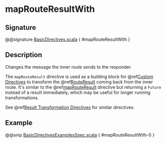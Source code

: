 # mapRouteResultWith

## Signature

@@signature [BasicDirectives.scala]($akka-http$/akka-http/src/main/scala/akka/http/scaladsl/server/directives/BasicDirectives.scala) { #mapRouteResultWith }

## Description

Changes the message the inner route sends to the responder.

The `mapRouteResult` directive is used as a building block for @ref[Custom Directives](../custom-directives.md) to transform the
@ref[RouteResult](../../routes.md#routeresult) coming back from the inner route. It's similar to the @ref[mapRouteResult](mapRouteResult.md) directive but
returning a `Future` instead of a result immediately, which may be useful for longer running transformations.

See @ref[Result Transformation Directives](index.md#result-transformation-directives) for similar directives.

## Example

@@snip [BasicDirectivesExamplesSpec.scala]($test$/scala/docs/http/scaladsl/server/directives/BasicDirectivesExamplesSpec.scala) { #mapRouteResultWith-0 }